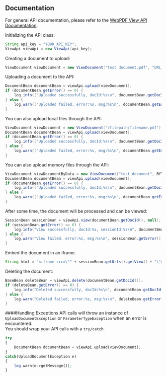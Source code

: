 Documentation
-------------
For general API documentation, please refer to the [WebPDF View API Documentation](http://api.webpdf365.com/ApiList).


Initializing the API class:
```java
String api_key = "YOUR_API_KEY";
ViewApi viewApi = new ViewApi(api_key);
```

Creating a document to upload:
```java
ViewDocument viewDocument = new ViewDocument("test document.pdf", "URL_TO_FILE");
```

Uploading a document to the API:
```java
DocumentBean documentBean = viewApi.upload(viewDocument);
if (documentBean.getError() == 0) {
	log.info(("Uploaded successfully, docId:%s\n", documentBean.getDocId());
} else {
	log.warn(("Uploaded failed, error:%s, msg:%s\n", documentBean.getError(), documentBean.getMsg());
}
```

You can also upload local files through the API:
```java
ViewDocument viewDocument = new ViewDocument("/filepath/filename.pdf");
DocumentBean documentBean = viewApi.upload(viewDocument);
if (documentBean.getError() == 0) {
	log.info(("Uploaded successfully, docId:%s\n", documentBean.getDocId());
} else {
	log.warn(("Uploaded failed, error:%s, msg:%s\n", documentBean.getError(), documentBean.getMsg());
}
```

You can also upload memory files through the API:
```java
ViewDocument viewDocumentByData = new ViewDocument("test document", BYTEDATA_TO_FILE);
DocumentBean documentBean = viewApi.upload(viewDocument);
if (documentBean.getError() == 0) {
	log.info(("Uploaded successfully, docId:%s\n", documentBean.getDocId());
} else {
	log.warn(("Uploaded failed, error:%s, msg:%s\n", documentBean.getError(), documentBean.getMsg());
}
```

After some time, the document will be processed and can be viewed:
```java
SessionBean sessionBean = viewApi.view(documentBean.getDocId(), null);
if (sessionBean.getError() == 0) {
	log.info("View successfully, docId:%s, sessionId:%s\n", documentBean.getDocId(), sessionBean.getSessionId());
} else {
	log.warn("View failed, error:%s, msg:%s\n", sessionBean.getError(), sessionBean.getMsg());
}
```

Embed the document in an iframe.
```java
String html = "<iframe src=\"" + sessionBean.getUrls().getView() + "\"></iframe>";
```

Deleting the document:
```java
BaseBean deleteBean = viewApi.delete(documentBean.getDocId());
if (deleteBean.getError() == 0) {
	log.info("Deleted successfully, docId:%s\n", documentBean.getDocId());
} else {
	log.warn("Deleted failed, error:%s, msg:%s\n", deleteBean.getError(), deleteBean.getMsg());
}
```

####Handling Exceptions
API calls will throw an instance of `UploadDocumentException` or `ParameterTypeException` when an error is encountered.  
You should wrap your API calls with a `try/catch`.
```php
try
{
	DocumentBean documentBean = viewApi.upload(viewDocument);
}
catch(UploadDocumentException e)
{
	log.warn(e->getMessage());
}
```

